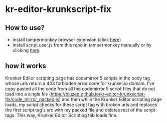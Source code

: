 # kr-editor-krunkscript-fix
## How to use?
- install tampermonkey browser extension (click [here](https://chromewebstore.google.com/detail/tampermonkey/dhdgffkkebhmkfjojejmpbldmpobfkfo))
- install script.user.js from this repo in tampermonkey manually or by clicking [here](https://bluzed.github.io/kr-editor-krunkscript-fix/script.user.js).
## how it works
Krunker Editor scripting page has codemirror 5 scripts in the body tag whose urls return a 403 forbidden error code for krunker.io domain. 
I've copy pasted all the code from all the codemirror 5 script files that do not load into a single file (https://bluzed.github.io/kr-editor-krunkscript-fix/code_mirror_packed.js) and then while the Krunker Editor scripting page loads, my script checks for these script tag with broken urls and replaces the first script tag's src with my packed file and deletes rest of the script tags.
This way, Krunker Editor Scripting tab loads fine.
